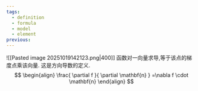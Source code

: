 ```yaml
---
tags:
  - definition
  - formula
  - model
  - element
previous:
---
```

![[Pasted image 20251019142123.png|400]]
函数对一向量求导,等于该点的梯度点乘该向量.
这是方向导数的定义.
$$
\begin{align}
\frac{ \partial f }{ \partial \mathbf{n} } =\nabla f \cdot \mathbf{n}
\end{align}
$$
